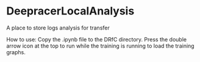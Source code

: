 # DeepracerLocalAnalysis
A place to store logs analysis for transfer

How to use: Copy the .ipynb file to the DRfC directory. Press the double arrow icon at the top to run while the training is running to load the training graphs.
